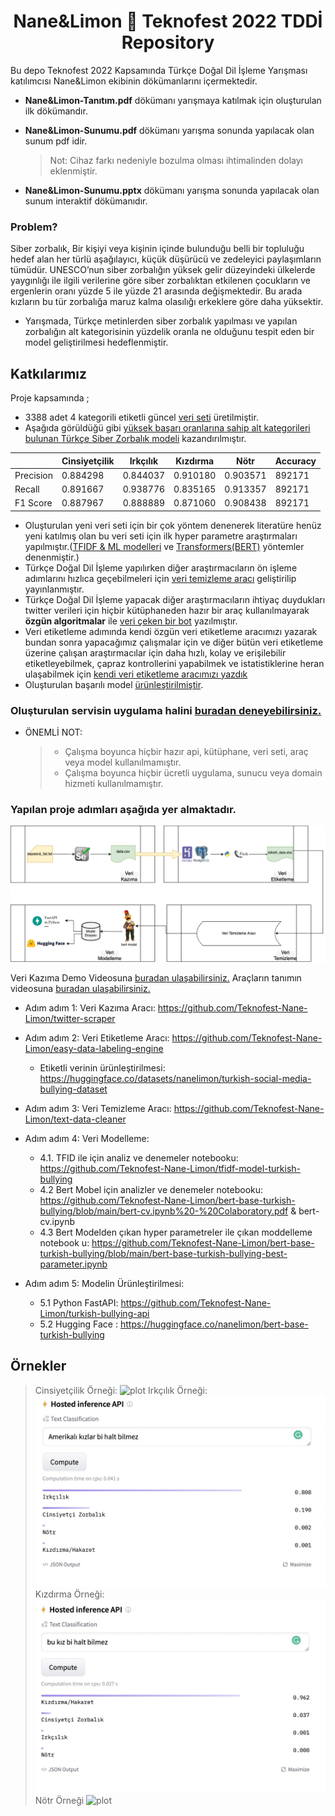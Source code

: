 <h1 align = 'Center'>Nane&Limon 🐍 Teknofest 2022 TDDİ Repository</h1>

<div>Bu depo Teknofest 2022 Kapsamında Türkçe Doğal Dil İşleme Yarışması katılımcısı Nane&Limon ekibinin dökümanlarını içermektedir.</div>


* **Nane&Limon-Tanıtım.pdf** dökümanı yarışmaya katılmak için oluşturulan ilk dökümandır.

* **Nane&Limon-Sunumu.pdf** dökümanı yarışma sonunda yapılacak olan sunum pdf idir.
  > Not: Cihaz farkı nedeniyle bozulma olması ihtimalinden dolayı eklenmiştir.

* **Nane&Limon-Sunumu.pptx** dökümanı yarışma sonunda yapılacak olan sunum interaktif dökümanıdır.
### Problem?
Siber zorbalık,
Bir kişiyi veya kişinin içinde bulunduğu belli bir topluluğu  hedef alan her türlü aşağılayıcı, küçük düşürücü ve zedeleyici  paylaşımların tümüdür.
UNESCO’nun siber zorbalığın yüksek gelir düzeyindeki  ülkelerde yaygınlığı ile ilgili verilerine göre siber zorbalıktan  etkilenen çocukların ve ergenlerin oranı yüzde 5 ile yüzde 21  arasında değişmektedir. Bu arada kızların bu tür zorbalığa  maruz kalma olasılığı erkeklere göre daha yüksektir.
- Yarışmada, Türkçe metinlerden siber zorbalık yapılması ve yapılan zorbalığın alt kategorisinin yüzdelik oranla ne olduğunu tespit eden bir model geliştirilmesi hedeflenmiştir. 

## Katkılarımız
  Proje kapsamında ;
  * 3388 adet 4 kategorili etiketli güncel [veri seti](https://huggingface.co/datasets/nanelimon/turkish-social-media-bullying-dataset) üretilmiştir.
  * Aşağıda görüldüğü gibi [yüksek başarı oranlarına sahip alt kategorileri bulunan Türkçe Siber Zorbalık modeli]( https://huggingface.co/nanelimon/bert-base-turkish-bullying) kazandırılmıştır. 
  
  |        | Cinsiyetçilik | Irkçılık | Kızdırma | Nötr | Accuracy |
  | ------ | ------  | ------ | ------  | ------ | ------ |
  | Precision | 0.884298 | 0.844037 | 0.910180 | 0.903571 | 892171 |
  | Recall  | 0.891667 | 0.938776 | 0.835165 | 0.913357 | 892171 |
  | F1 Score | 0.887967 | 0.888889 | 0.871060 | 0.908438 | 892171 |
  
  * Oluşturulan yeni veri seti için bir çok yöntem denenerek literatüre henüz yeni katılmış olan bu veri seti için ilk hyper parametre araştırmaları yapılmıştır.([TFIDF & ML modelleri](https://github.com/Teknofest-Nane-Limon/tfidf-model-turkish-bullying) ve [Transformers(BERT)]((https://github.com/Teknofest-Nane-Limon/bert-base-turkish-bullying)) yöntemler denenmiştir.) 
  * Türkçe Doğal Dil İşleme yapılırken diğer araştırmacıların ön işleme adımlarını hızlıca geçebilmeleri için [veri temizleme aracı](https://text-data-cleaner.herokuapp.com/) geliştirilip yayınlanmıştır.
  * Türkçe Doğal Dil İşleme yapacak diğer araştırmacıların ihtiyaç duydukları twitter verileri için hiçbir kütüphaneden hazır bir araç kullanılmayarak **özgün algoritmalar** ile [veri çeken bir bot](https://github.com/Teknofest-Nane-Limon/twitter-scraper) yazılmıştır.
  * Veri etiketleme adımında kendi özgün veri etiketleme aracımızı yazarak bundan sonra yapacağımız çalışmalar için ve diğer bütün veri etiketleme üzerine çalışan araştırmacılar için daha hızlı, kolay ve erişilebilir etiketleyebilmek, çapraz kontrollerini yapabilmek ve istatistiklerine heran ulaşabilmek için [kendi veri etiketleme aracımızı yazdık](https://easy-data-labeling-engine.herokuapp.com/)
  * Oluşturulan başarılı model [ürünleştirilmiştir](https://github.com/Teknofest-Nane-Limon/turkish-bullying-api).
  
  ### Oluşturulan servisin uygulama halini [buradan deneyebilirsiniz.](https://duvar-app.herokuapp.com/)

* ÖNEMLİ NOT:
  > * Çalışma boyunca hiçbir hazır api, kütüphane, veri seti, araç veya model kullanılmamıştır.
  > * Çalışma boyunca hiçbir ücretli uygulama, sunucu veya domain hizmeti kullanılmamıştır.
  


### Yapılan proje adımları aşağıda yer almaktadır.

  ![plot](/img/akış.drawio.png)
  
  Veri Kazıma Demo Videosuna [buradan ulaşabilirsiniz.](https://youtu.be/yn03mcsl42M)
  Araçların tanımın videosuna [buradan ulaşabilirsiniz.](https://www.youtube.com/watch?v=osjWOwDcqvQ&t=4&ab_channel=AlaaddinErdin%C3%A7DAL)
  
  - Adım adım 1: Veri Kazıma Aracı: https://github.com/Teknofest-Nane-Limon/twitter-scraper
  
  - Adım adım 2: Veri Etiketleme Aracı: https://github.com/Teknofest-Nane-Limon/easy-data-labeling-engine
    - Etiketli verinin ürünleştirilmesi: https://huggingface.co/datasets/nanelimon/turkish-social-media-bullying-dataset
  
  - Adım adım 3: Veri Temizleme Aracı: https://github.com/Teknofest-Nane-Limon/text-data-cleaner
  
  - Adım adım 4: Veri Modelleme:
    - 4.1. TFID ile için analiz ve denemeler notebooku: https://github.com/Teknofest-Nane-Limon/tfidf-model-turkish-bullying
    - 4.2 Bert Mobel için analizler ve denemeler notebooku: https://github.com/Teknofest-Nane-Limon/bert-base-turkish-bullying/blob/main/bert-cv.ipynb%20-%20Colaboratory.pdf & bert-cv.ipynb
    - 4.3 Bert Modelden çıkan hyper parametreler ile çıkan moddelleme notebook u: https://github.com/Teknofest-Nane-Limon/bert-base-turkish-bullying/blob/main/bert-base-turkish-bullying-best-parameter.ipynb 
  
  - Adım adım 5: Modelin Ürünleştirilmesi:
    - 5.1 Python FastAPI: https://github.com/Teknofest-Nane-Limon/turkish-bullying-api
    - 5.2 Hugging Face : https://huggingface.co/nanelimon/bert-base-turkish-bullying
    
    
  ## Örnekler
  > Cinsiyetçilik Örneği:
    ![plot](/img/Cinsiyetçilik.jpeg)
  > Irkçılık Örneği:
    ![plot](/img/Irkçılık.jpeg)
  > Kızdırma Örneği:
    ![plot](/img/Kızdırma.jpeg)
  > Nötr Örneği
    ![plot](/img/Nötr.jpeg)
